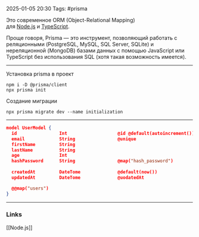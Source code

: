 2025-01-05 20:30
Tags: #prisma

Это современное ORM (Object-Relational Mapping) для [Node.js](https://nodejsdev.ru/) и [TypeScript](https://scriptdev.ru/).

Проще говоря, Prisma — это инструмент, позволяющий работать с реляционными (PostgreSQL, MySQL, SQL Server, SQLite) и нереляционной (MongoDB) базами данных с помощью JavaScript или TypeScript без использования SQL (хотя такая возможность имеется).

---

Установка prisma в проект
```
npm i -D @prisma/client
npx prisma init
```

Создание миграции
```
npx prisma migrate dev --name initialization
```

---

```json
model UserModel {
  id                Int                   @id @default(autoincrement())
  email             String                @unique
  firstName         String
  lastName          String
  age               Int
  hashPassword      String                @map("hash_password")
  
  createdAt         DateTome              @default(now())
  updatedAt         DateTome              @uodatedAt

  @@map("users")
}
```

---
### Links
[[Node.js]]